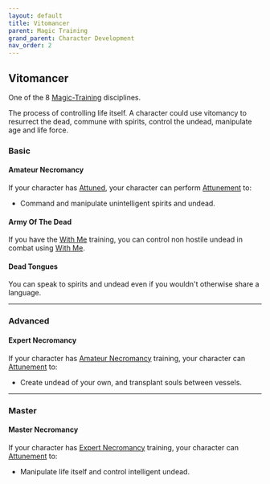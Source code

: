 ```yaml
---
layout: default
title: Vitomancer
parent: Magic Training
grand_parent: Character Development
nav_order: 2
---
```

## Vitomancer
One of the 8 [Magic-Training](Magic-Training) disciplines.

The process of controlling life itself. A character could use vitomancy to resurrect the dead, commune with spirits, control the undead, manipulate age and life force.

### Basic
#### Amateur Necromancy
If your character has [Attuned](Magic-Training#Attuned), your character can perform [Attunement](Spirit#Attunement) to:
* Command and manipulate unintelligent spirits and undead.

#### Army Of The Dead
If you have the [With Me](Leader#With%20Me) training, you can control non hostile undead in combat using [With Me](Leader#With%20Me).

#### Dead Tongues
You can speak to spirits and undead even if you wouldn't otherwise share a language.

---
### Advanced
#### Expert Necromancy
If your character has [Amateur Necromancy](#Amateur%20Necromancy) training, your character can [Attunement](Spirit#Attunement) to:
* Create undead of your own, and transplant souls between vessels.

---
### Master

#### Master Necromancy
If your character has [Expert Necromancy](#Expert%20Necromancy) training, your character can [Attunement](Spirit#Attunement) to:
* Manipulate life itself and control intelligent undead.